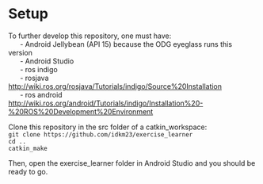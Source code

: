 Setup
====
To further develop this repository, one must have:  
&nbsp;&nbsp;&nbsp;&nbsp;&nbsp;&nbsp;- Android Jellybean (API 15) because the ODG eyeglass runs this version  
&nbsp;&nbsp;&nbsp;&nbsp;&nbsp;&nbsp;- Android Studio  
&nbsp;&nbsp;&nbsp;&nbsp;&nbsp;&nbsp;- ros indigo  
&nbsp;&nbsp;&nbsp;&nbsp;&nbsp;&nbsp;- rosjava http://wiki.ros.org/rosjava/Tutorials/indigo/Source%20Installation  
&nbsp;&nbsp;&nbsp;&nbsp;&nbsp;&nbsp;- ros android http://wiki.ros.org/android/Tutorials/indigo/Installation%20-%20ROS%20Development%20Environment 
  
Clone this repository in the src folder of a catkin_workspace:  
```git clone https://github.com/idkm23/exercise_learner```  
```cd ..```  
```catkin_make```  

Then, open the exercise_learner folder in Android Studio and you should be ready to go.
